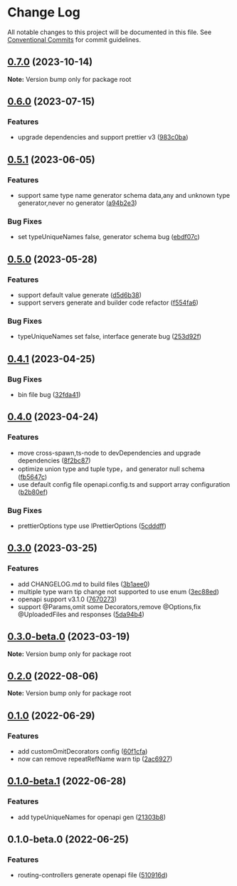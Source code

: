 # Change Log

All notable changes to this project will be documented in this file.
See [Conventional Commits](https://conventionalcommits.org) for commit guidelines.

## [0.7.0](https://github.com/liangskyli/routing-controllers-openapi/compare/v0.6.0...v0.7.0) (2023-10-14)

**Note:** Version bump only for package root





## [0.6.0](https://github.com/liangskyli/routing-controllers-openapi/compare/v0.5.1...v0.6.0) (2023-07-15)


### Features

* upgrade dependencies and support prettier v3 ([983c0ba](https://github.com/liangskyli/routing-controllers-openapi/commit/983c0ba5cdbffee2a33d12633b9dd1ed39b0ea49))



## [0.5.1](https://github.com/liangskyli/routing-controllers-openapi/compare/v0.5.0...v0.5.1) (2023-06-05)


### Features

* support same type name generator schema data,any and unknown type generator,never no generator ([a94b2e3](https://github.com/liangskyli/routing-controllers-openapi/commit/a94b2e39818b043f0e8da7a51e3c8779dd1489d4))


### Bug Fixes

* set typeUniqueNames false, generator schema bug ([ebdf07c](https://github.com/liangskyli/routing-controllers-openapi/commit/ebdf07c67dd4737838911311d678247f3a732854))



## [0.5.0](https://github.com/liangskyli/routing-controllers-openapi/compare/v0.4.1...v0.5.0) (2023-05-28)


### Features

* support default value generate ([d5d6b38](https://github.com/liangskyli/routing-controllers-openapi/commit/d5d6b38c4695e742fc82e6a6ae19e1c8c3ce8d6b))
* support servers generate and builder code refactor ([f554fa6](https://github.com/liangskyli/routing-controllers-openapi/commit/f554fa6ad2c3d4d622c502aa65a8d7f3f94287d7))


### Bug Fixes

* typeUniqueNames set false, interface generate bug ([253d92f](https://github.com/liangskyli/routing-controllers-openapi/commit/253d92fb369c6bff52d77e4cbb0647f7f48cd4f7))



## [0.4.1](https://github.com/liangskyli/routing-controllers-openapi/compare/v0.4.0...v0.4.1) (2023-04-25)


### Bug Fixes

* bin file bug ([32fda41](https://github.com/liangskyli/routing-controllers-openapi/commit/32fda414ed2d9a859adf1d2e36c760e8836e06ac))



## [0.4.0](https://github.com/liangskyli/routing-controllers-openapi/compare/v0.3.0...v0.4.0) (2023-04-24)


### Features

* move cross-spawn,ts-node to devDependencies and upgrade dependencies ([8f2bc87](https://github.com/liangskyli/routing-controllers-openapi/commit/8f2bc87a50433a8de12ec23147ec07892c9f392e))
* optimize union type and tuple type，and generator null schema ([fb5647c](https://github.com/liangskyli/routing-controllers-openapi/commit/fb5647cf465066708dd511adc7a3845d432a1f61))
* use default config file openapi.config.ts and support array configuration ([b2b80ef](https://github.com/liangskyli/routing-controllers-openapi/commit/b2b80ef4e55f800b2597a6810fa93077c87563ba))


### Bug Fixes

* prettierOptions type use IPrettierOptions ([5cdddff](https://github.com/liangskyli/routing-controllers-openapi/commit/5cdddffa6f89feb6cbcb55732bf39c61ff317302))



## [0.3.0](https://github.com/liangskyli/routing-controllers-openapi/compare/v0.3.0-beta.0...v0.3.0) (2023-03-25)


### Features

* add CHANGELOG.md to build files ([3b1aee0](https://github.com/liangskyli/routing-controllers-openapi/commit/3b1aee030e3b651e07e77682103bdfbcd4c6a18e))
* multiple type warn tip change not supported to use enum ([3ec88ed](https://github.com/liangskyli/routing-controllers-openapi/commit/3ec88edab96a5e4b7f8d7c82d537d4b09f82f2ac))
* openapi support v3.1.0 ([7670273](https://github.com/liangskyli/routing-controllers-openapi/commit/7670273d3796e8dd572a4e1d0f708c1036b0c641))
* support @Params,omit some Decorators,remove @Options,fix @UploadedFiles and responses ([5da94b4](https://github.com/liangskyli/routing-controllers-openapi/commit/5da94b40258ee70ff4cbb87c95de31bb4dca403f))



## [0.3.0-beta.0](https://github.com/liangskyli/routing-controllers-openapi/compare/v0.2.0...v0.3.0-beta.0) (2023-03-19)

**Note:** Version bump only for package root





## [0.2.0](https://github.com/liangskyli/routing-controllers-openapi/compare/v0.1.0...v0.2.0) (2022-08-06)

**Note:** Version bump only for package root





## [0.1.0](https://github.com/liangskyli/routing-controllers-openapi/compare/v0.1.0-beta.1...v0.1.0) (2022-06-29)


### Features

* add customOmitDecorators config ([60f1cfa](https://github.com/liangskyli/routing-controllers-openapi/commit/60f1cfa576a48af4bed3c06e9066fba1c7e4fbb3))
* now can remove repeatRefName warn tip ([2ac6927](https://github.com/liangskyli/routing-controllers-openapi/commit/2ac69272c49f5b9ef077eba5eb86ef936d2608d9))



## [0.1.0-beta.1](https://github.com/liangskyli/routing-controllers-openapi/compare/v0.1.0-beta.0...v0.1.0-beta.1) (2022-06-28)


### Features

* add typeUniqueNames for openapi gen ([21303b8](https://github.com/liangskyli/routing-controllers-openapi/commit/21303b85112896541ce2b5e5472b60d9d5600d71))



## 0.1.0-beta.0 (2022-06-25)


### Features

* routing-controllers generate openapi file ([510916d](https://github.com/liangskyli/routing-controllers-openapi/commit/510916dbacff41b840069708d214ef5b7feea431))

